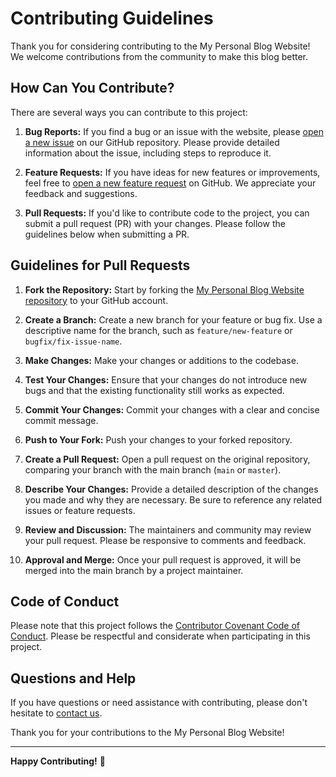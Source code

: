# Contributing Guidelines

Thank you for considering contributing to the My Personal Blog Website! We welcome contributions from the community to make this blog better.

## How Can You Contribute?

There are several ways you can contribute to this project:

1. **Bug Reports:** If you find a bug or an issue with the website, please [open a new issue](https://github.com/SyedaMahamFahim/syedamaham.dev/issues) on our GitHub repository. Please provide detailed information about the issue, including steps to reproduce it.

2. **Feature Requests:** If you have ideas for new features or improvements, feel free to [open a new feature request](https://github.com/SyedaMahamFahim/syedamaham.dev/issues) on GitHub. We appreciate your feedback and suggestions.

3. **Pull Requests:** If you'd like to contribute code to the project, you can submit a pull request (PR) with your changes. Please follow the guidelines below when submitting a PR.

## Guidelines for Pull Requests

1. **Fork the Repository:** Start by forking the [My Personal Blog Website repository](https://github.com/SyedaMahamFahim/syedamaham.dev.git) to your GitHub account.

2. **Create a Branch:** Create a new branch for your feature or bug fix. Use a descriptive name for the branch, such as `feature/new-feature` or `bugfix/fix-issue-name`.

3. **Make Changes:** Make your changes or additions to the codebase.

4. **Test Your Changes:** Ensure that your changes do not introduce new bugs and that the existing functionality still works as expected.

5. **Commit Your Changes:** Commit your changes with a clear and concise commit message.

6. **Push to Your Fork:** Push your changes to your forked repository.

7. **Create a Pull Request:** Open a pull request on the original repository, comparing your branch with the main branch (`main` or `master`).

8. **Describe Your Changes:** Provide a detailed description of the changes you made and why they are necessary. Be sure to reference any related issues or feature requests.

9. **Review and Discussion:** The maintainers and community may review your pull request. Please be responsive to comments and feedback.

10. **Approval and Merge:** Once your pull request is approved, it will be merged into the main branch by a project maintainer.

## Code of Conduct

Please note that this project follows the [Contributor Covenant Code of Conduct](CODE_OF_CONDUCT.md). Please be respectful and considerate when participating in this project.

## Questions and Help

If you have questions or need assistance with contributing, please don't hesitate to [contact us](mailto:syedamahamfahim@gmail.com).

Thank you for your contributions to the My Personal Blog Website!

---

**Happy Contributing!** 🚀
